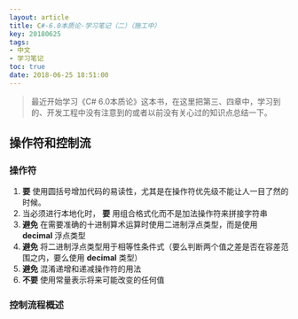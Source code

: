 ```yaml
---
layout: article
title: C#-6.0本质论-学习笔记（二）（施工中）
key: 20180625
tags:
- 中文
- 学习笔记
toc: true
date: 2018-06-25 18:51:00
---
```

> 最近开始学习《C# 6.0本质论》这本书，在这里把第三、四章中，学习到的、开发工程中没有注意到的或者以前没有关心过的知识点总结一下。

<!--more-->

## 操作符和控制流

### 操作符
1.   __要__ 使用圆括号增加代码的易读性，尤其是在操作符优先级不能让人一目了然的时候。
2.  当必须进行本地化时， __要__ 用组合格式化而不是加法操作符来拼接字符串
3.   __避免__ 在需要准确的十进制算术运算时使用二进制浮点类型，而是使用 __decimal__ 浮点类型
4.   __避免__ 将二进制浮点类型用于相等性条件式（要么判断两个值之差是否在容差范围之内，要么使用 __decimal__ 类型）
5.    __避免__ 混淆递增和递减操作符的用法
6.    __不要__ 使用常量表示将来可能改变的任何值

### 控制流程概述



